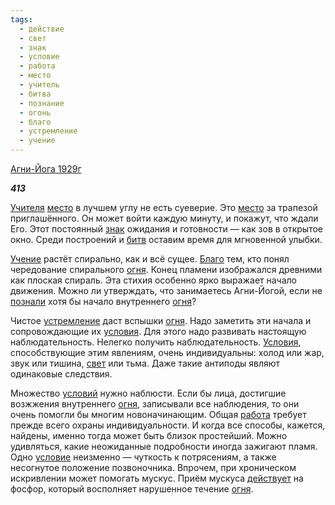 ```yaml
---
tags:
  - действие
  - свет
  - знак
  - условие
  - работа
  - место
  - учитель
  - битва
  - познание
  - огонь
  - благо
  - устремление
  - учение
---
```

[Агни-Йога 1929г](https://127.0.0.1:4002/agni/1929)

___413___

[Учителя](../../../tags/#учитель) [место](../../../tags/#место) в лучшем углу не есть суеверие. Это [место](../../../tags/#место) за трапезой приглашённого. Он может войти каждую минуту, и покажут, что ждали Его. Этот постоянный [знак](../../../tags/#знак) ожидания и готовности — как зов в открытое окно. Среди построений и [битв](../../../tags/#битва) оставим время для мгновенной улыбки.   

[Учение](../../../tags/#учение) растёт спирально, как и всё сущее. [Благо](../../../tags/#благо) тем, кто понял чередование спирального [огня](../../../tags/#огонь). Конец пламени изображался древними как плоская спираль. Эта стихия особенно ярко выражает начало движения. Можно ли утверждать, что занимаетесь Агни-Йогой, если не [познали](../../../tags/#познание) хотя бы начало внутреннего [огня](../../../tags/#огонь)?   

Чистое [устремление](../../../tags/#устремление) даст вспышки [огня](../../../tags/#огонь). Надо заметить эти начала и сопровождающие их [условия](../../../tags/#[условие](../../../tags/#условие)). Для этого надо развивать настоящую наблюдательность. Нелегко получить наблюдательность. [Условия](../../../tags/#[условие](../../../tags/#условие)), способствующие этим явлениям, очень индивидуальны: холод или жар, звук или тишина, [свет](../../../tags/#свет) или тьма. Даже такие антиподы являют одинаковые следствия.   

Множество [условий](../../../tags/#[условие](../../../tags/#условие)) нужно наблюсти. Если бы лица, достигшие возжжения внутреннего [огня](../../../tags/#огонь), записывали все наблюдения, то они очень помогли бы многим новоначинающим. Общая [работа](../../../tags/#работа) требует прежде всего охраны индивидуальности. И когда все способы, кажется, найдены, именно тогда может быть близок простейший. Можно удивляться, какие неожиданные подробности иногда зажигают пламя. Одно [условие](../../../tags/#условие) неизменно — чуткость к потрясениям, а также несогнутое положение позвоночника. Впрочем, при хроническом искривлении может помогать мускус. Приём мускуса [действует](../../../tags/#действие) на фосфор, который восполняет нарушенное течение [огня](../../../tags/#огонь).